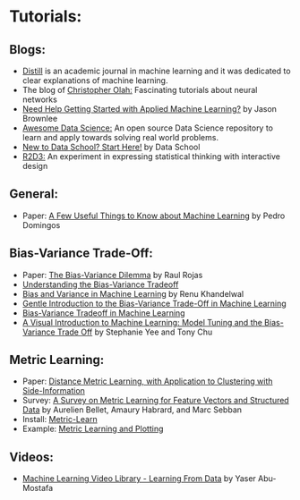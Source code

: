 # Tutorials:

## Blogs: 
* [Distill](https://distill.pub/about/) is an academic journal in machine learning and it was dedicated to clear explanations of machine learning. 
* The blog of [Christopher Olah:](http://colah.github.io) Fascinating tutorials about neural networks
* [Need Help Getting Started with Applied Machine Learning?](https://machinelearningmastery.com/start-here/) by Jason Brownlee <br>
* [Awesome Data Science:](https://github.com/bulutyazilim/awesome-datascience) An open source Data Science repository to learn and apply towards solving real world problems. <br>
* [New to Data School? Start Here!](https://www.dataschool.io/start/) by Data School
* [R2D3:](http://www.r2d3.us) An experiment in expressing statistical thinking with interactive design

## General:
* Paper: [A Few Useful Things to Know about Machine Learning](https://homes.cs.washington.edu/~pedrod/papers/cacm12.pdf) by Pedro Domingos

## Bias-Variance Trade-Off:
* Paper: [The Bias-Variance Dilemma](https://www.inf.fu-berlin.de/inst/ag-ki/rojas_home/documents/tutorials/bias.pdf) by Raul Rojas <br>
* [Understanding the Bias-Variance Tradeoff](https://towardsdatascience.com/understanding-the-bias-variance-tradeoff-165e6942b229)
* [Bias and Variance in Machine Learning](https://medium.com/datadriveninvestor/bias-and-variance-in-machine-learning-51fdd38d1f86) by Renu Khandelwal
* [Gentle Introduction to the Bias-Variance Trade-Off in Machine Learning](https://machinelearningmastery.com/gentle-introduction-to-the-bias-variance-trade-off-in-machine-learning/)
* [Bias-Variance Tradeoff in Machine Learning](https://www.learnopencv.com/bias-variance-tradeoff-in-machine-learning/)
* [A Visual Introduction to Machine Learning: Model Tuning and the Bias-Variance Trade Off](http://www.r2d3.us/visual-intro-to-machine-learning-part-2/) by Stephanie Yee and Tony Chu


## Metric Learning:
* Paper: [Distance Metric Learning, with Application to Clustering with Side-Information](https://ai.stanford.edu/~ang/papers/nips02-metric.pdf)
* Survey: [A Survey on Metric Learning for Feature Vectors and Structured Data](https://arxiv.org/pdf/1306.6709.pdf) by Aurelien Bellet, Amaury Habrard, and Marc Sebban
* Install: [Metric-Learn](https://github.com/metric-learn/metric-learn) 
* Example: [Metric Learning and Plotting](https://github.com/metric-learn/metric-learn/blob/master/examples/metric_plotting.ipynb)

## Videos:
* [Machine Learning Video Library - Learning From Data](https://work.caltech.edu/library/index.html) by Yaser Abu-Mostafa
